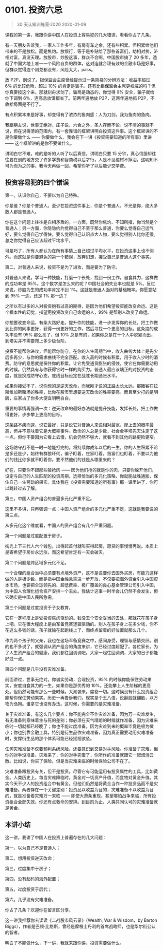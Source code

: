 # 0101. 投资六忌
> 30 天认知训练营·2020
2020-01-09

课程的第一讲，我跟你讲中国人在投资上容易犯的几大错误，看看你占了几条。

有一天朋友告诉我，一家人工作多年，有房有车之余，还有些积累。但积累给他们带来的不是放松，而是焦灼。放银行，等于是补贴给了那些首富们，劫相对贫，济相对富，真没天理。放股市，炒股这事，群众不会啊。中国股市搞了 20 多年，造就了中国大地上唯一一个风险自负的群体，这对造就合理有效的金融市场是好事，但群众觉得连个刚兑都没有，风险太大，pass。

放 P2P，别说了。银保监会主席曾经提示过一条简易的分辨方法：收益率超过 6% 的比较危险，超过 10% 的肯定是骗子。还有比银保监会主席更权威的吗？但你真要按这个来，那就刻舟求剑了。骗局是动态的，你觉得 6% 安全，骗子就给你下调到 6%，连高息放饵都省了。前两年遍地放 P2P，这两年遍地抓 P2P，不收拾局面是不行了。

有点积累本来是好事，却变得有了浓浓的鱼肉感：人为刀剑，我为鱼肉的鱼肉。

我跟朋友说，世事无绝对，庄子说，六合之外，圣人存而不论。说不清的事就不说，但在说得清的范围内，有一套靠谱的框架讲明白投资这件事。这个框架讲的不是你要做什么 —— 你要做什么，我会在下一讲《投资需要知道的所有事》里讲 —— 这个框架讲的是你不要做什么。

讲明白它不难，难的是听的人听了以后真信。讲明白只要 15 分钟，真心信服却往往要在别的地方交了许多学费和智商税以后才行，人是不见棺材不掉泪。这明知不可为而为之的事，我今天再做一回，希望你听了以后能少交学费。

## 投资容易犯的四个错误

第一，认识你自己，不要以为自己特殊。

你是谁？你是个普通人。至少在投资这件事上，你是个普通人。不光是你，绝大多数人都是普通人。

你在这个问题上往往是自相矛盾的。一方面，既然你焦灼、不知所措，你当然是个普通人；另一方面，你隐隐约约觉得自己不至于那么普通，你要么觉得自己运气好，要么觉得自己学得快，要么觉得自己认识点大人物，要么觉得别人比你还傻。总之你觉得自己应该超过平均水平。

可是巧了，所有人都认为在所有事情上自己超过平均水平，在投资这事上也不例外。而这就是你要避免的第一个错误，放弃幻想，接受自己是普通人这个事实。

第二，对普通人来说，投资不是为了进攻，而是要为了防守。

对普通人来说，学习一种技能，打磨一个长处，找到一份工作，自食其力，这样做的成功率是 95%。这个数字是怎么来的呢？中国社会的失业率也就是 5%。反过来说，炒股为生的成功率肯定不到 1%。这就是普通人面对的基础概率。你愿意站到 95% 一边，还是 1% 那一边？

之所以有过多的人对投资抱有过高的期待，是因为他们希望投资能改变命运。这是个根本性的幻觉。指望用投资改变自己命运的人，99% 是帮别人改变了命运。

你想要改变命运，有条大路好走。提升你的技能，进一步发挥你的长处，把工作做到比你的同事更好，获得一份更好的工作，然后寻找一个更高的目标。这条路的成功率没有 95% 那么高了，但 10% 总是有的，如果你总是在十个人中脱颖而出，到塔尖并不需要爬上多少级台阶。

投资不能帮你进攻，但能帮你防守。在你的人生周期当中，收入曲线大体上是先少后多再少，与你的需求曲线不完全匹配。收入高的时候有积累，用于收入少时的消费。防守的意思就是保住你的积累，让它免受通货膨胀的侵蚀，使它在你需要动用的时候，仍然具有与你获得它时一样的购买力。普通人最应该端正的对投资的态度，就是换成防守心态，底线目标设定在战胜长期通胀水平。

如果你接受不了，说你想的是逆天改命，而我刚才说的正路太长太远。那赌客在拉斯维加斯赌场的胜率，比你在股市里想要逆天改命的胜率要高。而且至少打的是明牌，庄家占了你多大便宜明明白白。

重要的事情再强调一次：逆天改命的最好办法就是提升技能，发挥长处，把工作做得更好，步步攀上更高的目标。

这条路不疾而速，说它最好，只是说它对普通人来说相对最宽，爬上去的概率最高，但并不意味着它是大概率事件。改命的人总是少数，社会金字塔先天注定了这一点。但你不要因为它看上去慢，机会仍然不够大，就看不到其他的路更险更窄。

这场防守战不是一时一地能打完的，将持续你成年以后的一生。你的人生积累不论是多还是少，始终有群狼环伺，骗子盯着，庄家盯着，首富们也盯着，不要以为他们的钱比你多就不盯着你，要不然他们的钱是从哪里来的？

好在，只要你不跟那些狼抢肉 —— 因为他们抢的就是你的肉，只要你躲开他们，设定与自己的人生匹配的投资周期，选择恰当的多元化策略，你就能战胜通胀，保住自己一生劳动的果实。具体我在《投资需要知道的所有事》那一课里讲了，你可以跳转过去了解。

第三，中国人资产组合的普遍多元化严重不足。

这里不多讲，只再强调一点：中国人资产组合的多元化严重不足，这就是我要说的第三点。

从多元化这个维度看，中国人的资产组合有几个严重问题。

第一个问题是过度配置于房子。

掏光上下三代人六个钱包，出得起首付就叫买得起房，房贷的事慢慢再说。本质上是寄希望于房价永远涨，而这希望肯定有一天会破灭。

第二个问题是跨区域多元化不足。

一个合理的组合当中必须要有点境外资产，这不是说要你去国外买房，有能力这样做的人是极少数。而是指中国金融急需进一步开放，不仅要把海外资金引入中国资本市场，也要把全球领先的、超低费率、极广覆盖的良心基金管理公司引入中国，为中国人合理化组合资产安排一个去处。我估计这事一时半会儿仍然不会发生，但它确实是中国人民所急需。

第三个问题是过度投资于子女教育。

它在一定程度上是受投资焦虑驱动的。钱没去个安全妥当的去处，那就花在孩子身上吧。它在很大程度上是由军备竞赛逻辑驱动的。别人在孩子身上花多少钱，你不花这么多钱的话，孩子就输在起跑线上了，而终点留着的好位置就那么几个。

作为两个孩子的父亲，我也在这场军备竞赛之中，感同身受，理智与感情交织。别的也不多说了，就强调从资产组合的角度来讲，它已经过度超配了。各位家长，为了人生资产组合的健康，我们都往回调调吧。大家一起往回调调，大家的日子都能好过一点。

第四个问题是几乎没有灾难准备。

前面讲过，世事无绝对。你诚实劳动，合理投资，95% 的时候你能保住劳动果实，安度自食其力的一生，如果你是那优秀的 10%，还能攀上人生阶梯的更高处。但仍然可能有那么一些时候，大潮袭来，席卷一切。这时候没有什么投资组合能帮你保住劳动果实。历史一再告诉我们，现实是个王八蛋，说翻脸就翻脸，以万物为刍狗。谁拿它也没有办法。这时候，你需要的是灾难准备。

关于灾难准备，有这么几个要点：你不能完全不作灾难准备，因为万一灾难发生，有无准备则意味着生与死的差别；你必须在天气晴朗的时候就作准备，因为灾难来临时一切就都已经晚了；你也不能过度准备，因为灾难到来的概率毕竟是极为微小；你也别靠金融工具，特别是衍生品作灾难准备，因为真正需要动用灾难准备时，支撑衍生品的那个体系可能已经摇摇欲坠。

任何灾难准备不仅要预判系统风险，还要意识到交易对手风险。你准备了灾难，但你的对手没准备。灾难来了，你的对手完蛋了，你所作的准备就跟它一起烟消云散。比如说，你买了保险，但是当灾难来临的时候保险公司不在了。

灾难准备跟投资有关，但不是投资，尽管它有可能运用有投资属性的工具，比如黄金。人类历史上，每当灾难降临时，黄金对一切资产升值，而食物对黄金升值。其实今天不少人的投资组合中有黄金，但他们仍然是将黄金当作一种投资品而不是灾难准备。两者存在一个关键差别：投资品以收益为目的，灾难准备不以收益为目的，就是准备着灾难万一来临 —— 即使大萧条重现，甚至哪怕战争来临，所有投资组合全部失效，你还有点救命的安排。到目前为止，人类共同认可的灾难准备就是黄金。

## 本讲小结

这一讲，我讲了中国人在投资上普遍存在的几大问题：

第一，以为自己不是普通人；

第二，想用投资逆天改命；

第三，过度集中于房子；

第四，没有起码的海外配置；

第五，过度投资于后代；

第六，几乎没有灾难准备。

你占了几条？欢迎你在留言区分享。

这一讲我推荐你去读读《二战股市风云录》（Wealth, War & Wisdom，by Barton Biggs），作者是巴顿·比格斯，曾经是摩根士丹利的首席战略师，也是华尔街公认的智者。

明白了不能做什么，下一讲，我就来跟你讲，投资需要做什么。
